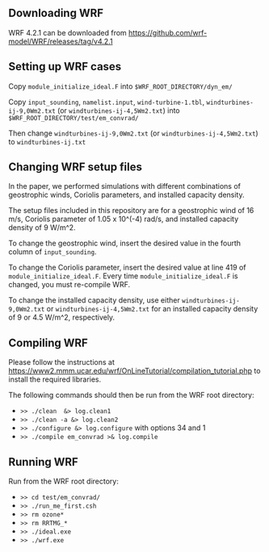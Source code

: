## Downloading WRF

WRF 4.2.1 can be downloaded from https://github.com/wrf-model/WRF/releases/tag/v4.2.1


## Setting up WRF cases

Copy `module_initialize_ideal.F` into `$WRF_ROOT_DIRECTORY/dyn_em/`

Copy  `input_sounding`, `namelist.input`, `wind-turbine-1.tbl`, `windturbines-ij-9,0Wm2.txt` (or `windturbines-ij-4,5Wm2.txt`)  into `$WRF_ROOT_DIRECTORY/test/em_convrad/`

Then change `windturbines-ij-9,0Wm2.txt` (or `windturbines-ij-4,5Wm2.txt`) to `windturbines-ij.txt`


## Changing WRF setup files

In the paper, we performed simulations with different combinations of geostrophic winds, Coriolis parameters, and installed capacity density.

The setup files included in this repository are for a geostrophic wind of 16 m/s, Coriolis parameter of 1.05 x 10^(-4) rad/s, and installed capacity density of 9 W/m^2.

To change the geostrophic wind, insert the desired value in the fourth column of `input_sounding`.

To change the Coriolis parameter, insert the desired value at line 419 of `module_initialize_ideal.F`. Every time `module_initialize_ideal.F` is changed, you must re-compile WRF.

To change the installed capacity density, use either `windturbines-ij-9,0Wm2.txt` or `windturbines-ij-4,5Wm2.txt` for an installed capacity density of 9 or 4.5 W/m^2, respectively.


## Compiling WRF

Please follow the instructions at https://www2.mmm.ucar.edu/wrf/OnLineTutorial/compilation_tutorial.php to install the required libraries.

The following commands should then be run from the WRF root directory:

* `>> ./clean  &> log.clean1`
* `>> ./clean -a &> log.clean2`
* `>> ./configure &> log.configure` with options 34 and 1
* `>> ./compile em_convrad >& log.compile`


## Running WRF

Run from the WRF root directory:

* `>> cd test/em_convrad/`
* `>> ./run_me_first.csh`
* `>> rm ozone*`
* `>> rm RRTMG_*`
* `>> ./ideal.exe`
* `>> ./wrf.exe`
